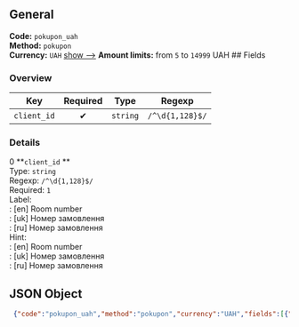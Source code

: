 ## General 
**Code:** `pokupon_uah`  
**Method:** `pokupon`  
**Currency:** `UAH` [show -->]() 
**Amount limits:** from `5`  to `14999`  UAH ## Fields 
### Overview 
|Key|Required|Type|Regexp| 
|:---:|:---:|:---:|:---:| 
|`client_id` |✔ |`string` |`/^\d{1,128}$/` | 
 
### Details 
0 **`client_id` **  
Type: `string`  
Regexp: `/^\d{1,128}$/`  
Required: `1`  
Label:  
: [en] Room number  
: [uk] Номер замовлення  
: [ru] Номер замовлення  
Hint:  
: [en] Room number  
: [uk] Номер замовлення  
: [ru] Номер замовлення  
## JSON Object 
```json
 {"code":"pokupon_uah","method":"pokupon","currency":"UAH","fields":[{"key":"client_id","type":"string","label":{"en":"Room number","uk":"\u041d\u043e\u043c\u0435\u0440 \u0437\u0430\u043c\u043e\u0432\u043b\u0435\u043d\u043d\u044f","ru":"\u041d\u043e\u043c\u0435\u0440 \u0437\u0430\u043c\u043e\u0432\u043b\u0435\u043d\u043d\u044f"},"regexp":"\/^\\d{1,128}$\/","required":true,"position":1,"hint":{"en":"Room number","uk":"\u041d\u043e\u043c\u0435\u0440 \u0437\u0430\u043c\u043e\u0432\u043b\u0435\u043d\u043d\u044f","ru":"\u041d\u043e\u043c\u0435\u0440 \u0437\u0430\u043c\u043e\u0432\u043b\u0435\u043d\u043d\u044f"},"example":"1800151"}],"amount_min":5,"amount_max":14999}```  
